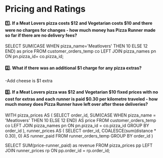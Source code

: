 # Pricing and Ratings


#### 1️⃣. If a Meat Lovers pizza costs $12 and Vegetarian costs $10 and there were no charges for changes - how much money has Pizza Runner made so far if there are no delivery fees?

SELECT 
	SUM(CASE WHEN pizza_name='Meatlovers' THEN 10 ELSE 12 END) as price
FROM customer_orders_temp co
LEFT JOIN pizza_names pn ON pn.pizza_id= co.pizza_id;

#### 2️⃣. What if there was an additional $1 charge for any pizza extras?
-Add cheese is $1 extra

#### 5️⃣. If a Meat Lovers pizza was $12 and Vegetarian $10 fixed prices with no cost for extras and each runner is paid $0.30 per kilometre traveled - how much money does Pizza Runner have left over after these deliveries?
WITH pizza_prices AS (
  SELECT 
    order_id,
    SUM(CASE WHEN pizza_name = 'Meatlovers' THEN 10 ELSE 12 END) AS price
  FROM customer_orders_temp co
  LEFT JOIN pizza_names pn ON pn.pizza_id = co.pizza_id
  GROUP BY order_id
),
runner_prices AS (
  SELECT
    order_id, 
    COALESCE(sum(distance * 0.30), 0) AS runner_paid
  FROM runner_orders_temp
  GROUP BY order_id
)

SELECT 
  SUM(price-runner_paid) as revenue
FROM pizza_prices pp
LEFT JOIN runner_prices rp ON pp.order_id = rp.order_id;
